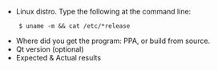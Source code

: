 
* Linux distro. Type the following at the command line: 
```
    $ uname -m && cat /etc/*release
```
* Where did you get the program: PPA, or build from source.
* Qt version (optional) 
* Expected & Actual results
